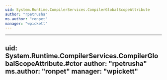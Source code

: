 ```yaml
---
uid: System.Runtime.CompilerServices.CompilerGlobalScopeAttribute
author: "rpetrusha"
ms.author: "ronpet"
manager: "wpickett"
---
```


---
uid: System.Runtime.CompilerServices.CompilerGlobalScopeAttribute.#ctor
author: "rpetrusha"
ms.author: "ronpet"
manager: "wpickett"
---
